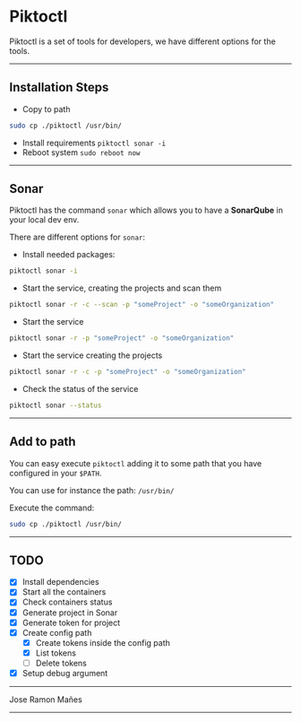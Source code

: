 # Piktoctl

Piktoctl is a set of tools for developers, we have different options for the tools.

---

## Installation Steps

- Copy to path 
```bash
sudo cp ./piktoctl /usr/bin/
```
- Install requirements `piktoctl sonar -i`
- Reboot system `sudo reboot now`

---

## Sonar

Piktoctl has the command `sonar` which allows you to have a **SonarQube** in your local dev env.

There are different options for `sonar`:

- Install needed packages:
```bash
piktoctl sonar -i
```

- Start the service, creating the projects and scan them
```bash
piktoctl sonar -r -c --scan -p "someProject" -o "someOrganization"
```

- Start the service
```bash
piktoctl sonar -r -p "someProject" -o "someOrganization"
```

- Start the service creating the projects
```bash
piktoctl sonar -r -c -p "someProject" -o "someOrganization"
```

- Check the status of the service 
```bash
piktoctl sonar --status 
```

---

## Add to path

You can easy execute `piktoctl` adding it to some path that you have configured in your `$PATH`.

You can use for instance the path:
`/usr/bin/`

Execute the command:
```bash
sudo cp ./piktoctl /usr/bin/
```

---

## TODO
- [x] Install dependencies
- [x] Start all the containers
- [x] Check containers status
- [x] Generate project in Sonar
- [x] Generate token for project
- [x] Create config path
  - [x] Create tokens inside the config path
  - [x] List tokens
  - [ ] Delete tokens
- [x] Setup debug argument

---

Jose Ramon Mañes

---
